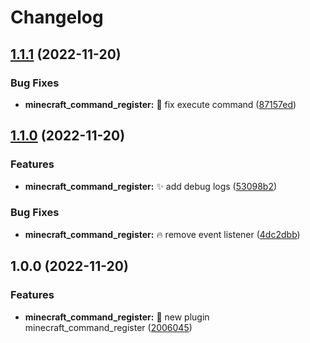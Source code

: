 # Changelog

## [1.1.1](https://github.com/AnzhiZhang/MCDReforgedPlugins/compare/minecraft_command_register-v1.1.0...minecraft_command_register-v1.1.1) (2022-11-20)


### Bug Fixes

* **minecraft_command_register:** 🐛 fix execute command ([87157ed](https://github.com/AnzhiZhang/MCDReforgedPlugins/commit/87157ed152095976acd7c7ac06491ce03e4724f2))

## [1.1.0](https://github.com/AnzhiZhang/MCDReforgedPlugins/compare/minecraft_command_register-v1.0.0...minecraft_command_register-v1.1.0) (2022-11-20)


### Features

* **minecraft_command_register:** ✨ add debug logs ([53098b2](https://github.com/AnzhiZhang/MCDReforgedPlugins/commit/53098b20d5904970e6ba959b6cca8e8ac7409967))


### Bug Fixes

* **minecraft_command_register:** 🔥 remove event listener ([4dc2dbb](https://github.com/AnzhiZhang/MCDReforgedPlugins/commit/4dc2dbb27de685adb283410a36c6602bea5b15ca))

## 1.0.0 (2022-11-20)


### Features

* **minecraft_command_register:** 🎉 new plugin minecraft_command_register ([2006045](https://github.com/AnzhiZhang/MCDReforgedPlugins/commit/200604503d80543cecaa85de87194dca14443956))
